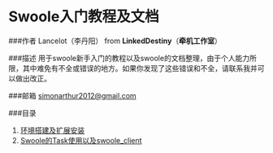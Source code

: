 Swoole入门教程及文档
===================

###作者
Lancelot（李丹阳） from **LinkedDestiny**（**牵机工作室**）

###描述
用于swoole新手入门的教程以及swoole的文档整理，由于个人能力所限，其中难免有不全或错误的地方。如果你发现了这些错误和不全，请联系我并可以做出改正。

###邮箱
simonarthur2012@gmail.com

###目录
1. [环境搭建及扩展安装](01-环境搭建及扩展安装.md)
2. [Swoole的Task使用以及swoole_client](02-Swoole的Task使用以及swoole_client.md)